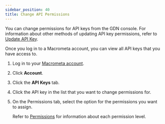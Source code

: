 ```yaml
---
sidebar_position: 40
title: Change API Permissions
---
```


You can change permissions for API keys from the GDN console. For information about other methods of updating API key permissions, refer to [Update API Key](../apikeys/update-api-key.md).

Once you log in to a Macrometa account, you can view all API keys that you have access to.

1. Log in to your [Macrometa account](https://auth.paas.macrometa.io/).
1. Click **Account**.
1. Click the **API Keys** tab.
1. Click the API key in the list that you want to change permissions for.
1. On the Permissions tab, select the option for the permissions you want to assign.

   Refer to [Permissions](index.md) for information about each permission level.
